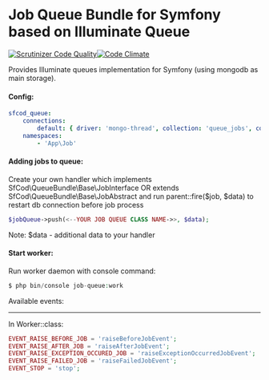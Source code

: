 Job Queue Bundle for Symfony based on Illuminate Queue
======================================================

[![Scrutinizer Code Quality](https://scrutinizer-ci.com/g/sfcod/jobqueue/badges/quality-score.png?b=master)](https://scrutinizer-ci.com/g/sfcod/jobqueue/?branch=master)[![Code Climate](https://codeclimate.com/github/sfcod/jobqueue/badges/gpa.svg)](https://codeclimate.com/github/sfcod/jobqueue)

Provides Illuminate queues implementation for Symfony (using mongodb as main storage).

#### Config:
```yaml
sfcod_queue:
    connections:
        default: { driver: 'mongo-thread', collection: 'queue_jobs', connectionName: 'default', queue: 'default', expire: 60, limit: 2 }
    namespaces:
        - 'App\Job'        
```

#### Adding jobs to queue:

Create your own handler which implements SfCod\QueueBundle\Base\JobInterface
OR extends SfCod\QueueBundle\Base\JobAbstract
and run parent::fire($job, $data) to restart db connection before job process 

```php
$jobQueue->push(<--YOUR JOB QUEUE CLASS NAME->>, $data);
```

Note: $data - additional data to your handler

#### Start worker:

Run worker daemon with console command: 
```php
$ php bin/console job-queue:work
```

Available events:
_________________

In Worker::class:
```php
EVENT_RAISE_BEFORE_JOB = 'raiseBeforeJobEvent';
EVENT_RAISE_AFTER_JOB = 'raiseAfterJobEvent';
EVENT_RAISE_EXCEPTION_OCCURED_JOB = 'raiseExceptionOccurredJobEvent';
EVENT_RAISE_FAILED_JOB = 'raiseFailedJobEvent';
EVENT_STOP = 'stop';
```